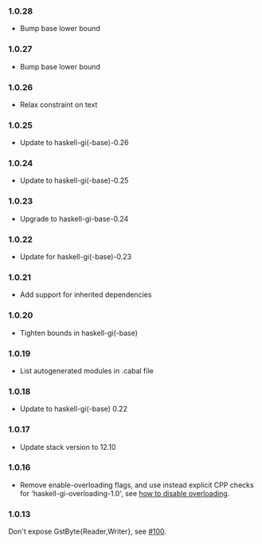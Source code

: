 ### 1.0.28

+ Bump base lower bound

### 1.0.27

+ Bump base lower bound

### 1.0.26

+ Relax constraint on text

### 1.0.25

+ Update to haskell-gi(-base)-0.26

### 1.0.24

+ Update to haskell-gi(-base)-0.25

### 1.0.23

+ Upgrade to haskell-gi-base-0.24

### 1.0.22

+ Update for haskell-gi(-base)-0.23

### 1.0.21

+ Add support for inherited dependencies

### 1.0.20

+ Tighten bounds in haskell-gi(-base)

### 1.0.19

+ List autogenerated modules in .cabal file

### 1.0.18

+ Update to haskell-gi(-base) 0.22

### 1.0.17

+ Update stack version to 12.10

### 1.0.16

+ Remove enable-overloading flags, and use instead explicit CPP checks for 'haskell-gi-overloading-1.0', see [how to disable overloading](https://github.com/haskell-gi/haskell-gi/wiki/Overloading\#disabling-overloading).

### 1.0.13

Don't expose GstByte{Reader,Writer}, see [#100](https://github.com/haskell-gi/haskell-gi/pull/100).
